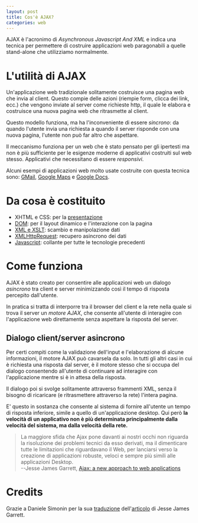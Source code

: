 ```yaml
---
layout: post
title: Cos'è AJAX?
categories: web
---
```


AJAX è l'acronimo di *Asynchronous Javascript And XML* e indica una tecnica per
permettere di costruire applicazioni web paragonabili a quelle stand-alone che
utilizziamo normalmente.

L'utilità di AJAX
=================

Un'applicazione web tradizionale solitamente costruisce una pagina web che
invia al client. Questo compie delle azioni (riempie form, clicca dei link,
ecc.) che vengono inviate al server come richieste http, il quale le elabora e
costruisce una nuova pagina web che ritrasmette al client.

Questo modello funziona, ma ha l'inconveniente di essere *sincrono*: da quando
l'utente invia una richiesta a quando il server risponde con una nuova pagina,
l'utente non può far altro che aspettare. 

Il meccanismo funziona per un web che è stato pensato per gli ipertesti ma non
è più sufficiente per le esigenze moderne di applicativi costruiti sul web
stesso. Applicativi che necessitano di essere *responsivi*.

Alcuni esempi di applicazioni web molto usate costruite con questa tecnica
sono: [GMail][1], [Google Maps][2] e [Google Docs][3].

[1]: http:///www.gmail.com/ "GMail"
[2]: http://maps.google.com/ "Google Maps"
[3]: http://docs.google.com/ "Google Docs"

Da cosa è costituito
====================

- XHTML e CSS: per la [presentazione](http://adaptivepath.com/publications/essays/archives/000266.php)
- [DOM](http://www.scottandrew.com/weblog/articles/dom_1): per il layout dinamico e l'interazione con la pagina
- [XML e XSLT](http://www-106.ibm.com/developerworks/xml/library/x-xslt/?article=xr): scambio e manipolazione dati
- [XMLHttpRequest](http://www.xml.com/pub/a/2005/02/09/xml-http-request.html): recupero asincrono dei dati
- [Javascript](http://www.crockford.com/javascript/javascript.html): collante per tutte le tecnologie precedenti

Come funziona
=============

AJAX è stato creato per consentire alle applicazioni web un dialogo *asincrono*
tra client e server minimizzando così il tempo di risposta percepito
dall'utente.

In pratica si tratta di interporre tra il browser del client e la rete nella
quale si trova il server un *motore AJAX*, che consente all'utente di
interagire con l'applicazione web direttamente senza aspettare la risposta del
server.

Dialogo client/server asincrono
-------------------------------

Per certi compiti come la validazione dell'input e l'elaborazione di alcune
informazioni, il motore AJAX può cavarsela da solo. In tutti gli altri casi in
cui è richiesta una risposta dal server, è il motore stesso che si occupa del
dialogo consentendo all'utente di continuare ad interagire con l'applicazione
mentre si è in attesa della risposta.

Il dialogo poi si svolge solitamente attraverso frammenti XML, senza
il bisogno di ricaricare (e ritrasmettere attraverso la rete) l'intera pagina.

E' questo in sostanza che consente al sistema di fornire all'utente un tempo di
risposta inferiore, simile a quello di un'applicazione desktop. Qui però **la
velocità di un applicativo non è più determinata principalmente dalla velocità
del sistema, ma dalla velocità della rete.**

> La maggiore sfida che Ajax pone davanti ai nostri occhi non riguarda la
> risoluzione dei problemi tecnici da esso derivati, ma il dimenticare tutte le
> limitazioni che riguardavano il Web, per lanciarsi verso la creazione di
> applicazioni robuste, veloci e sempre più simili alle applicazioni
> Desktop. <br/>
> --Jesse James Garrett, [Ajax: a new approach to web applications][4]

[4]: http://adaptivepath.com/publications/essays/archives/000385.php

Credits
=======

Grazie a Daniele Simonin per la sua [traduzione][5] dell'[articolo][4] di Jesse James Garrett.

[5]: http://read.melodycode.com/tutorials/158/ajax_un_nuovo_approccio_per_le_applicazioni_web.html